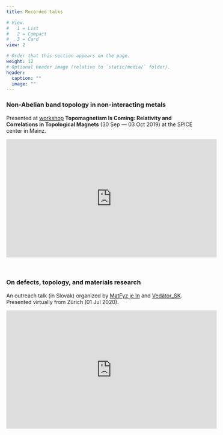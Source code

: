 ```yaml
---
title: Recorded talks

# View.
#   1 = List
#   2 = Compact
#   3 = Card
view: 2

# Order that this section appears on the page.
weight: 12
# Optional header image (relative to `static/media/` folder).
header:
  caption: ""
  image: ""
---
```


<style>
  @media screen and (max-width: 750px) {
    iframe {
        max-width: 100% !important;
        width: auto !important;
        height: auto !important;
    }
}
</style>

<section>
<h3>Non-Abelian band topology in non-interacting metals</h3>
<p> Presented at <a href="https://www.spice.uni-mainz.de/yrlgw-2019-home/" target="_blank">workshop</a> <b>Topomagnetism Is Coming: Relativity and Correlations in Topological Magnets</b> (30 Sep — 03 Oct 2019) at the SPICE center in Mainz.</p>
<iframe width="560" height="315" src="https://www.youtube.com/embed/rPa5ixS6aHw" frameborder="0" allow="accelerometer; autoplay; clipboard-write; encrypted-media; gyroscope; picture-in-picture" allowfullscreen></iframe>
</section>
<br>
<br>

<section>
<h3>On defects, topology, and materials research </h3>
<p>An outreach talk (in Slovak) organized by <a href="https://www.facebook.com/MatFyzJeIn" target="_blank">MatFyz je In</a> and <a href="https://www.facebook.com/vedator.svk/" target="_blank">Vedátor_SK</a>. Presented virtually from Zürich (01 Jul 2020).</p>
<iframe width="560" height="315" src="https://www.youtube.com/embed/jCFchHxZoH4" frameborder="0" allow="accelerometer; autoplay; clipboard-write; encrypted-media; gyroscope; picture-in-picture" allowfullscreen></iframe>
</section>
